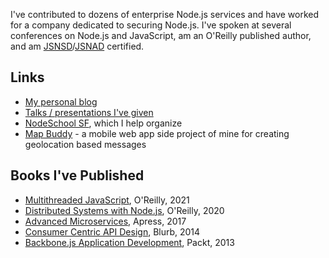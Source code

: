 I've contributed to dozens of enterprise Node.js services and have worked for a company dedicated to securing Node.js. I've spoken at several conferences on Node.js and JavaScript, am an O'Reilly published author, and am [JSNSD](https://www.youracclaim.com/badges/5fdcc7f4-517f-4933-8075-8018c0dbb745)/[JSNAD](https://www.youracclaim.com/badges/c0538cd3-f7f5-4b67-8448-495ec7141d50) certified.

## Links

- [My personal blog](https://thomashunter.name)
- [Talks / presentations I've given](https://thomashunter.name/talks)
- [NodeSchool SF](https://nodeschool.io/sanfrancisco/), which I help organize
- [Map Buddy](https://mapbuddy.app) - a mobile web app side project of mine for creating geolocation based messages

## Books I've Published

- [Multithreaded JavaScript](https://thomashunter.name/multithreaded-javascript), O'Reilly, 2021
- [Distributed Systems with Node.js](https://thomashunter.name/distributed-systems-with-nodejs), O'Reilly, 2020
- [Advanced Microservices](https://thomashunter.name/posts/2017-06-19-advanced-microservices), Apress, 2017
- [Consumer Centric API Design](https://thomashunter.name/posts/2014-08-09-consumer-centric-api-design-a-creative-commons-book), Blurb, 2014
- [Backbone.js Application Development](https://thomashunter.name/posts/2013-07-27-i-wrote-a-book-instant-backbonejs-application-development), Packt, 2013
